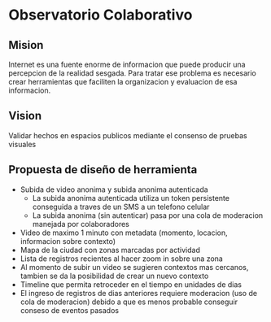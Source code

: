 # Observatorio Colaborativo

## Mision
Internet es una fuente enorme de informacion que puede producir una percepcion de la realidad sesgada. Para tratar ese problema es necesario crear herramientas que faciliten la organizacion y evaluacion de esa informacion.

## Vision
Validar hechos en espacios publicos mediante el consenso de pruebas visuales

## Propuesta de diseño de herramienta
* Subida de video anonima y subida anonima autenticada
  * La subida anonima autenticada utiliza un token persistente conseguida a traves de un SMS a un telefono celular
  * La subida anonima (sin autenticar) pasa por una cola de moderacion manejada por colaboradores
* Video de maximo 1 minuto con metadata (momento, locacion, informacion sobre contexto)
* Mapa de la ciudad con zonas marcadas por actividad
* Lista de registros recientes al hacer zoom in sobre una zona
* Al momento de subir un video se sugieren contextos mas cercanos, tambien se da la posibilidad de crear un nuevo contexto
* Timeline que permita retroceder en el tiempo en unidades de dias
* El ingreso de registros de dias anteriores requiere moderacion (uso de cola de moderacion) debido a que es menos probable conseguir conseso de eventos pasados
